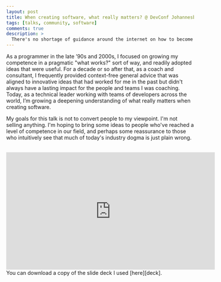 ```yaml
---
layout: post
title: When creating software, what really matters? @ DevConf Johannesburg 2019
tags: [talks, community, software]
comments: true
description: >
  There's no shortage of guidance around the internet on how to become a competent software developer. It's an exciting road to travel. But, what comes after you've reached a level of competence? What's beyond that horizon?
---
```


As a programmer in the late ’90s and 2000s, I focused on growing my competence in a pragmatic "what works?" sort of way, and readily adopted ideas that were useful. For a decade or so after that, as a coach and consultant, I frequently provided context-free general advice that was aligned to innovative ideas that had worked for me in the past but didn't always have a lasting impact for the people and teams I was coaching. Today, as a technical leader working with teams of developers across the world, I’m growing a deepening understanding of what really matters when creating software.

My goals for this talk is not to convert people to my viewpoint. I'm not selling anything. I'm hoping to bring some ideas to people who've reached a level of competence in our field, and perhaps some reassurance to those who intuitively see that much of today's industry dogma is just plain wrong.
<br><br>
<iframe width="560" height="315" src="https://www.youtube.com/embed/IjLMtFE6MEE" frameborder="0" allow="accelerometer; autoplay; encrypted-media; gyroscope; picture-in-picture" allowfullscreen></iframe>
<br>
You can download a copy of the slide deck I used [here][deck].

[deck]: /assets/DevConf2019Jhb.pdf